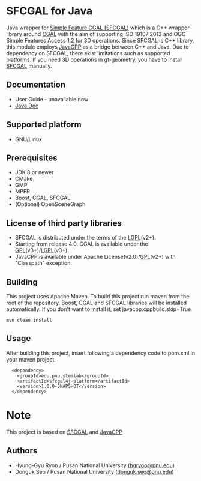 # SFCGAL for Java

Java wrapper for [Simple Feature CGAL (SFCGAL)](http://sfcgal.org) which is a C++ wrapper library around [CGAL](http://www.cgal.org) with the aim of supporting ISO 19107:2013 and OGC Simple Features Access 1.2 for 3D operations. Since SFCGAL is C++ library, this module employs [JavaCPP](https://github.com/bytedeco/javacpp) as a bridge between C++ and Java. Due to dependency on SFCGAL, there exist limitations such as supported platforms. If you need 3D operations in gt-geometry, you have to install [SFCGAL](http://sfcgal.org) manually.

## Documentation
  * User Guide - unavailable now
  * [Java Doc](https://hgryoo.github.io/SFCGAL4J/apidocs/)

## Supported platform
  * GNU/Linux

## Prerequisites
 * JDK 8 or newer
 * CMake
 * GMP
 * MPFR
 * Boost, CGAL, SFCGAL
 * (Optional) OpenSceneGraph
  
## License of third party libraries
 * SFCGAL is distributed under the terms of the [LGPL](http://www.gnu.org/licenses/old-licenses/lgpl-2.0.html)(v2+).  
 * Starting from release 4.0. CGAL is available under the [GPL](http://www.gnu.org/copyleft/gpl.html)(v3+)/[LGPL](http://www.gnu.org/copyleft/lesser.html)(v3+).  
 * JavaCPP is available under Apache License(v2.0)/[GPL](http://www.gnu.org/copyleft/gpl.html)(v2+) with "Classpath" exception. 

## Building
This project uses Apache Maven. To build this project run maven from the root of the repository.
Boost, CGAL and SFCGAL libraries will be installed automatically.
If you don't want to install it, set javacpp.cppbuild.skip=True
```
mvn clean install
```

## Usage
After building this project, insert following a dependency code to pom.xml in your maven project.
```$xml
  <dependency>
    <groupId>edu.pnu.stemlab</groupId>
    <artifactId>sfcgal4j-platform</artifactId>
    <version>1.0.0-SNAPSHOT</version>
  </dependency>
```

# Note
This project is based on [SFCGAL](sfcgal.org) and [JavaCPP](https://github.com/bytedeco/javacpp)

## Authors
 * Hyung-Gyu Ryoo / Pusan National University (hgryoo@pnu.edu)  
 * Donguk Seo / Pusan National University (donguk.seo@pnu.edu)
